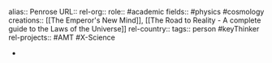 alias:: Penrose
URL::
rel-org::
role:: #academic
fields:: #physics #cosmology
creations:: [[The Emperor's New Mind]], [[The Road to Reality - A complete guide to the Laws of the Universe]]
rel-country::
tags:: person #keyThinker
rel-projects:: #AMT #X-Science



-
